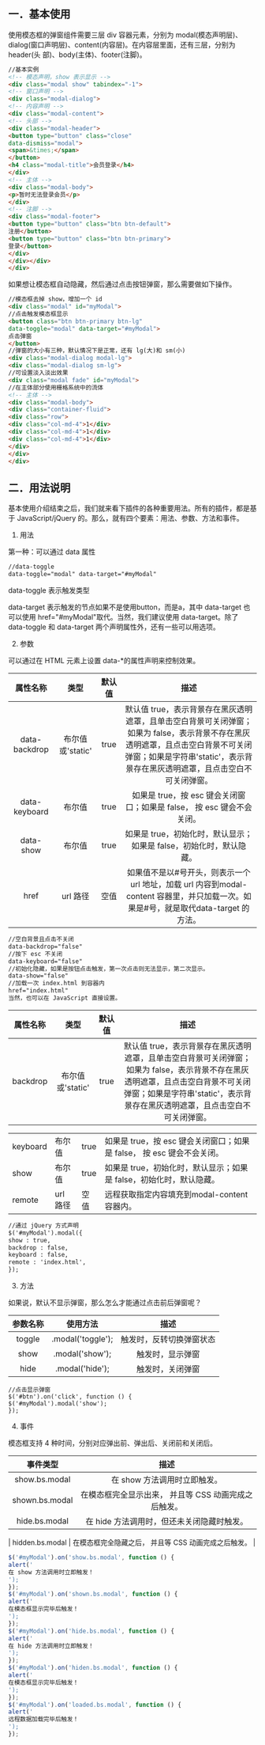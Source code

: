 ## 一．基本使用

使用模态框的弹窗组件需要三层 div 容器元素，分别为 modal(模态声明层)、
dialog(窗口声明层)、content(内容层)。在内容层里面，还有三层，分别为 header(头
部)、body(主体)、footer(注脚)。 

```html
//基本实例
<!-- 模态声明，show 表示显示 -->
<div class="modal show" tabindex="-1">
<!-- 窗口声明 -->
<div class="modal-dialog">
<!-- 内容声明 -->
<div class="modal-content">
<!-- 头部 -->
<div class="modal-header">
<button type="button" class="close"
data-dismiss="modal">
<span>&times;</span>
</button>
<h4 class="modal-title">会员登录</h4>
</div>
<!-- 主体 -->
<div class="modal-body">
<p>暂时无法登录会员</p>
</div>
<!-- 注脚 -->
<div class="modal-footer">
<button type="button" class="btn btn-default">
注册</button>
<button type="button" class="btn btn-primary">
登录</button>
</div>
</div></div>
</div>
```

如果想让模态框自动隐藏，然后通过点击按钮弹窗，那么需要做如下操作。

```html
//模态框去掉 show，增加一个 id
<div class="modal" id="myModal">
//点击触发模态框显示
<button class="btn btn-primary btn-lg"
data-toggle="modal" data-target="#myModal">
点击弹窗
</button>
//弹窗的大小有三种，默认情况下是正常，还有 lg(大)和 sm(小)
<div class="modal-dialog modal-lg">
<div class="modal-dialog sm-lg">
//可设置淡入淡出效果
<div class="modal fade" id="myModal">
//在主体部分使用栅格系统中的流体
<!-- 主体 -->
<div class="modal-body">
<div class="container-fluid">
<div class="row">
<div class="col-md-4">1</div>
<div class="col-md-4">1</div>
<div class="col-md-4">1</div>
</div>
</div>
</div>
```

## 二．用法说明

基本使用介绍结束之后，我们就来看下插件的各种重要用法。所有的插件，都是基于
JavaScript/jQuery 的。那么，就有四个要素：用法、参数、方法和事件。

1. 用法

第一种：可以通过 data 属性 

```html
//data-toggle
data-toggle="modal" data-target="#myModal"
```

data-toggle 表示触发类型

data-target 表示触发的节点如果不是使用button，而是a，其中 data-target 也可以使用 href="#myModal"取代。当然，我们建议使用 data-target。除了 data-toggle 和 data-target 两个声明属性外，还有一些可以用选项。

2. 参数

可以通过在 HTML 元素上设置 data-*的属性声明来控制效果。

|     属性名称      |      类型      | 默认值  |                    描述                    |
| :-----------: | :----------: | :--: | :--------------------------------------: |
| data-backdrop | 布尔值或'static' | true | 默认值 true，表示背景存在黑灰透明遮罩，且单击空白背景可关闭弹窗；如果为 false，表示背景不存在黑灰透明遮罩，且点击空白背景不可关闭弹窗；如果是字符串'static'，表示背景存在黑灰透明遮罩，且点击空白不可关闭弹窗。 |
| data-keyboard |     布尔值      | true | 如果是 true，按 esc 键会关闭窗口；如果是 false， 按 esc 键会不会关闭。 |
|   data-show   |     布尔值      | true | 如果是 true，初始化时，默认显示；如果是 false，初始化时，默认隐藏。  |
|     href      |    url 路径    |  空值  | 如果值不是以#号开头，则表示一个url 地址，加载 url 内容到modal-content 容器里，并只加载一次。如果是#号，就是取代data-target 的方法。 |

```html
//空白背景且点击不关闭
data-backdrop="false"
//按下 esc 不关闭
data-keyboard="false"
//初始化隐藏，如果是按钮点击触发，第一次点击则无法显示，第二次显示。
data-show="false"
//加载一次 index.html 到容器内
href="index.html"
当然，也可以在 JavaScript 直接设置。
```

|   属性名称   |      类型      | 默认值  |                    描述                    |
| :------: | :----------: | :--: | :--------------------------------------: |
| backdrop | 布尔值或'static' | true | 默认值 true，表示背景存在黑灰透明遮罩，且单击空白背景可关闭弹窗；如果为 false，表示背景不存在黑灰 透明遮罩，且点击空白背景不可关闭弹窗；如果是字符串'static'，表示背景存在黑灰透明遮罩，且点击空白不可关闭弹窗。 |

|          |        |      |                                          |
| -------- | ------ | ---- | ---------------------------------------- |
| keyboard | 布尔值    | true | 如果是 true，按 esc 键会关闭窗口；如果是 false， 按 esc 键会不会关闭。 |
| show     | 布尔值    | true | 如果是 true，初始化时，默认显示；如果是 false，初始化时，默认隐藏。  |
| remote   | url 路径 | 空值   | 远程获取指定内容填充到modal-content 容器内。            |

```html
//通过 jQuery 方式声明
$('#myModal').modal({
show : true,
backdrop : false,
keyboard : false,
remote : 'index.html',
});
```

3. 方法

如果说，默认不显示弹窗，那么怎么才能通过点击前后弹窗呢？

|  参数名称  |       使用方法        |      描述      |
| :----: | :---------------: | :----------: |
| toggle | .modal('toggle'); | 触发时，反转切换弹窗状态 |
|  show  |  .modal('show');  |   触发时，显示弹窗   |
|  hide  |  .modal('hide');  |   触发时，关闭弹窗   |

```
//点击显示弹窗
$('#btn').on('click', function () {
$('#myModal').modal('show');
});
```

4. 事件

模态框支持 4 种时间，分别对应弹出前、弹出后、关闭前和关闭后。

|      事件类型      |              描述               |
| :------------: | :---------------------------: |
| show.bs.modal  |       在 show 方法调用时立即触发。       |
| shown.bs.modal | 在模态框完全显示出来， 并且等 CSS 动画完成之后触发。 |
| hide.bs.modal  |   在 hide 方法调用时，但还未关闭隐藏时触发。    |

| hidden.bs.modal | 在模态框完全隐藏之后， 并且等 CSS 动画完成之后触发。 |


```javascript
$('#myModal').on('show.bs.modal', function () {
alert('
在 show 方法调用时立即触发！
');
});
$('#myModal').on('shown.bs.modal', function () {
alert('
在模态框显示完毕后触发！
');
});
$('#myModal').on('hide.bs.modal', function () {
alert('
在 hide 方法调用时立即触发！
');
});
$('#myModal').on('hiden.bs.modal', function () {
alert('
在模态框显示完毕后触发！
');
});
$('#myModal').on('loaded.bs.modal', function () {
alert('
远程数据加载完毕后触发！
');
});
```

